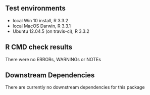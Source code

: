 ## Test environments
* local Win 10 install, R 3.3.2
* local MacOS Darwin, R 3.3.1
* Ubuntu 12.04.5 (on travis-ci), R 3.3.2

## R CMD check results
There were no ERRORs, WARNINGs or NOTEs

## Downstream Dependencies
There are currently no downstream dependencies for this package
